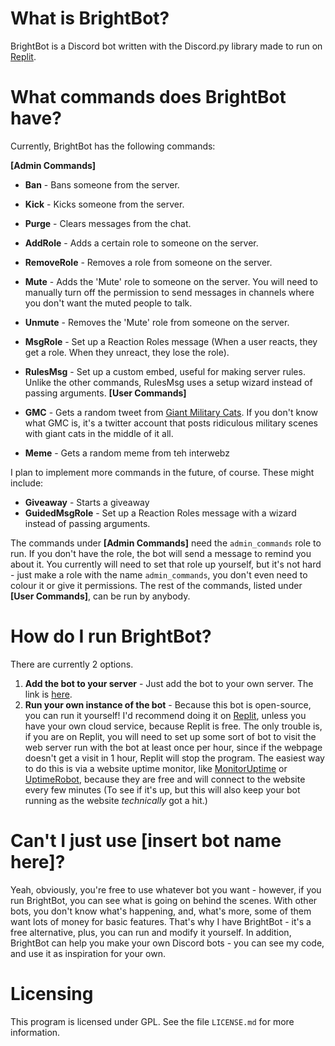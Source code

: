# What is BrightBot?
BrightBot is a Discord bot written with the Discord.py library made to run on [Replit](https://replit.com).

# What commands does BrightBot have?
Currently, BrightBot has the following commands:

**[Admin Commands]**

- **Ban** - Bans someone from the server.
- **Kick** - Kicks someone from the server.
- **Purge** - Clears messages from the chat.
- **AddRole** - Adds a certain role to someone on the server.
- **RemoveRole** - Removes a role from someone on the server.
- **Mute** - Adds the 'Mute' role to someone on the server. You will need to manually turn off the permission to send messages in channels where you don't want the muted people to talk.
- **Unmute** - Removes the 'Mute' role from someone on the server.
- **MsgRole** - Set up a Reaction Roles message (When a user reacts, they get a role. When they unreact, they lose the role).
- **RulesMsg** - Set up a custom embed, useful for making server rules. Unlike the other commands, RulesMsg uses a setup wizard instead of passing arguments.
**[User Commands]**

- **GMC** - Gets a random tweet from [Giant Military Cats](https://twitter.com/giantcat9). If you don't know what GMC is, it's a twitter account that posts ridiculous military scenes with giant cats in the middle of it all.
 - **Meme** - Gets a random meme from teh interwebz

I plan to implement more commands in the future, of course. These might include:
- **Giveaway** - Starts a giveaway
- **GuidedMsgRole** - Set up a Reaction Roles message with a wizard instead of passing arguments.

 The commands under **[Admin Commands]** need the `admin_commands` role to run. If you don't have the role, the bot will send a message to remind you about it. You currently will need to set that role up yourself, but it's not hard - just make a role with the name `admin_commands`, you don't even need to colour it or give it permissions. The rest of the commands, listed under **[User Commands]**, can be run by anybody.

 # How do I run BrightBot?
 There are currently 2 options.
 1. **Add the bot to your server** - Just add the bot to your own server. The link is [here](https://discord.com/api/oauth2/authorize?client_id=745433967486042133&permissions=8&scope=bot).
 2. **Run your own instance of the bot** - Because this bot is open-source, you can run it yourself! I'd recommend doing it on [Replit](https://replit.com), unless you have your own cloud service, because Replit is free. The only trouble is, if you are on Replit, you will need to set up some sort of bot to visit the web server run with the bot at least once per hour, since if the webpage doesn't get a visit in 1 hour, Replit will stop the program. The easiest way to do this is via a website uptime monitor, like [MonitorUptime](https://monitoruptime.io) or [UptimeRobot](https://uptimerobot.com), because they are free and will connect to the website every few minutes (To see if it's up, but this will also keep your bot running as the website *technically* got a hit.)

 # Can't I just use [insert bot name here]?
 Yeah, obviously, you're free to use whatever bot you want - however, if  you run BrightBot, you can see what is going on behind the scenes. With other bots, you don't know what's happening, and, what's more, some of them want lots of money for basic features. That's why I have BrightBot - it's a free alternative, plus, you can run and modify it yourself. In addition, BrightBot can help you make your own Discord bots - you can see my code, and use it as inspiration for your own.

 # Licensing
This program is licensed under GPL. See the file `LICENSE.md` for more information.
